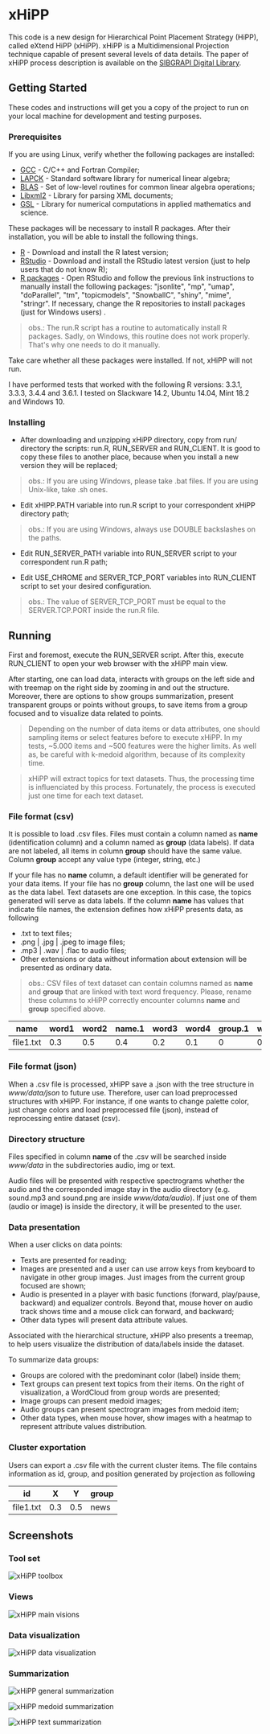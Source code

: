 # xHiPP

This code is a new design for Hierarchical Point Placement Strategy (HiPP), called
eXtend HiPP (xHiPP). xHiPP is a Multidimensional Projection technique capable of present several levels
of data details. The paper of xHiPP process description is available on the [SIBGRAPI Digital Library](http://urlib.net/8JMKD3MGPAW/3RPBD6H).

## Getting Started

These codes and instructions will get you a copy of the project to run on your local machine for development and testing purposes.

### Prerequisites

If you are using Linux, verify whether the following packages are installed:

* [GCC](https://gcc.gnu.org/) -  C/C++ and Fortran Compiler;
* [LAPCK](http://www.netlib.org/lapack/) - Standard software library for numerical linear algebra;
* [BLAS](http://www.netlib.org/blas/) - Set of low-level routines for common linear algebra operations;
* [Libxml2](http://xmlsoft.org/) - Library for parsing XML documents;
* [GSL](https://www.gnu.org/software/gsl/) - Library for numerical computations in applied mathematics and science.

These packages will be necessary to install R packages. After their installation, you will be able to install the following things.

* [R](https://www.r-project.org/) - Download and install the R latest version;
* [RStudio](https://www.rstudio.com/products/rstudio/download/) - Download and install the RStudio latest version (just to help users that do not know R);
* [R packages](https://www.r-bloggers.com/installing-r-packages/) - Open RStudio and follow the previous link instructions to manually install the following packages:  "jsonlite", "mp", "umap", "doParallel", "tm", "topicmodels", "SnowballC", "shiny", "mime", "stringr". If necessary, change the R repositories to install packages (just for Windows users) .

> obs.: The run.R script has a routine to automatically install R packages. Sadly, on Windows, this routine does not 
work properly. That's why one needs to do it manually.


Take care whether all these packages were installed. If not, xHiPP will not run.

I have performed tests that worked with the following R versions: 3.3.1, 3.3.3, 3.4.4 and 3.6.1. I tested on Slackware 14.2, Ubuntu 14.04, Mint 18.2 and Windows 10.

### Installing

* After downloading and unzipping xHiPP directory, copy from run/ directory the scripts: run.R, 
RUN_SERVER and RUN_CLIENT. It is good to copy these files to another place, because when you install a new version they will be replaced; 

> obs.: If you are using Windows, please take .bat files. If you are using Unix-like, take .sh ones.

* Edit xHIPP.PATH variable into run.R script to your correspondent xHiPP directory path;

> obs.: If you are using Windows, always use DOUBLE backslashes on the paths. 

* Edit RUN_SERVER_PATH variable into RUN_SERVER script to your correspondent run.R path; 

* Edit USE_CHROME and SERVER_TCP_PORT variables into RUN_CLIENT script to set your desired configuration. 

> obs.: The value of SERVER_TCP_PORT must be equal to the SERVER.TCP.PORT inside the run.R file.

## Running

First and foremost, execute the RUN_SERVER script. After this, execute RUN_CLIENT to open your web browser with the xHiPP main view.

After starting, one can load data, interacts with groups on the left side and with treemap on the right side by zooming in and out the structure. Moreover, there are options to show groups summarization, present transparent groups or points without groups, to save items from a group focused and to visualize data related to points.

> Depending on the number of data items or data attributes, one should sampling items or select features before to execute xHiPP.
In my tests, ~5.000 items and ~500 features were the higher limits. As well as, be careful with k-medoid algorithm, because of its complexity time. 

> xHiPP will extract topics for text datasets. Thus, the processing time is influenciated by this process. Fortunately, the process is executed just 
one time for each text dataset.

### File format (csv)

It is possible to load .csv files. Files must contain a column named as **name** (identification column) and a column named as **group** (data labels). If data are not labeled,
all items in column **group** should have the same value. Column **group** accept any value type (integer, string, etc.)

If your file has no **name** column, a default identifier will be generated for your data items.
If your file has no **group** column, the last one will be used as the data label. Text datasets
are one exception. In this case, the topics generated will serve as data labels.
If the column **name** has values that indicate file names, the extension defines how xHiPP presents data, as following 

* .txt to text files;
* .png | .jpg | .jpeg to image files;
* .mp3 | .wav | .flac to audio files;
* Other extensions or data without information about extension will be presented as ordinary data.

> obs.: CSV files of text dataset can contain columns named as **name** and **group** that are linked with text word 
frequency. Please, rename these columns to xHiPP correctly encounter columns **name** and **group** specified above. 


| name  | word1 | word2 | name.1 | word3 | word4 | group.1 | word5 | group |
| ----- | ----- | ----- | ------ | ----- | ----- | ------- | ----- | ----- |
| file1.txt | 0.3 | 0.5 | 0.4 | 0.2 | 0.1 | 0 | 0 | news |


### File format (json)

When a .csv file is processed, xHiPP save a .json with the tree structure in *www/data/json* to future use. Therefore, user can load preprocessed structures with xHiPP.
For instance, if one wants to change palette color, just change colors and load preprocessed file (json), instead of reprocessing entire dataset (csv).

### Directory structure

Files specified in column **name** of the .csv will be searched inside *www/data* in the subdirectories audio, img or text. 

Audio files will be presented with respective spectrograms whether the audio and the corresponded image stay in the audio directory (e.g. sound.mp3 and sound.png are inside *www/data/audio*). 
If just one of them (audio or image) is inside the directory, it will be presented to the user.

### Data presentation

When a user clicks on data points:

* Texts are presented for reading;
* Images are presented and a user can use arrow keys from keyboard to navigate in other group images. Just images from the current group focused are shown;
* Audio is presented in a player with basic functions (forward, play/pause, backward) and equalizer controls. Beyond that, mouse hover on audio track shows time and
a mouse click can forward, and backward;
* Other data types will present data attribute values.

Associated with the hierarchical structure, xHiPP also presents a treemap, to help users visualize the distribution of data/labels inside the dataset.

To summarize data groups:

* Groups are colored with the predominant color (label) inside them;
* Text groups can present text topics from their items. On the right of visualization, a WordCloud from group words are presented;
* Image groups can present medoid images;
* Audio groups can present spectrogram images from medoid item;
* Other data types, when mouse hover, show images with a heatmap to represent attribute values distribution.

### Cluster exportation

Users can export a .csv file with the current cluster items. The file contains information as id, group, and position generated by 
projection as following

| id  | X | Y | group |
| ----- | ----- | ----- | ------ |
| file1.txt | 0.3 | 0.5 | news |

## Screenshots

### Tool set

![xHiPP toolbox](img/tools.png)

### Views

![xHiPP main visions](img/visions.png)

### Data visualization

![xHiPP data visualization](img/data.png)

### Summarization

![xHiPP general summarization](img/general.png)

![xHiPP medoid summarization](img/medoids.png)

![xHiPP text summarization](img/text.png)

